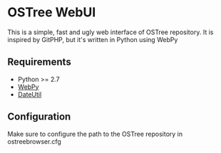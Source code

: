 # OSTree WebUI

This is a simple, fast and ugly web interface of OSTree repository. It is inspired by GitPHP, but it's 
written in Python using WebPy

## Requirements

* Python >= 2.7
* [WebPy](https://github.com/webpy/webpy)
* [DateUtil](https://pypi.python.org/pypi/python-dateutil)



## Configuration

Make sure to configure the path to the OSTree repository in ostreebrowser.cfg
